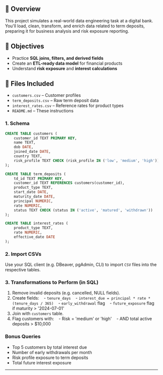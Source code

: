 ## 📘 Overview

This project simulates a real-world data engineering task at a digital bank. You'll load, clean, transform, and enrich data related to term deposits, preparing it for business analysis and risk exposure reporting.

## 🎯 Objectives

- Practice **SQL joins, filters, and derived fields**
- Create an **ETL-ready data model** for financial products
- Understand **risk exposure** and **interest calculations**

## 📁 Files Included

- `customers.csv` – Customer profiles
- `term_deposits.csv` – Raw term deposit data
- `interest_rates.csv` – Reference rates for product types
- `README.md` – These instructions

### 1. Schema

```sql
CREATE TABLE customers (
    customer_id TEXT PRIMARY KEY,
    name TEXT,
    dob DATE,
    joined_date DATE,
    country TEXT,
    risk_profile TEXT CHECK (risk_profile IN ('low', 'medium', 'high'))
);

CREATE TABLE term_deposits (
    td_id TEXT PRIMARY KEY,
    customer_id TEXT REFERENCES customers(customer_id),
    product_type TEXT,
    start_date DATE,
    maturity_date DATE,
    principal NUMERIC,
    rate NUMERIC,
    status TEXT CHECK (status IN ('active', 'matured', 'withdrawn'))
);

CREATE TABLE interest_rates (
    product_type TEXT,
    rate NUMERIC,
    effective_date DATE
);
```

### 2. Import CSVs

Use your SQL client (e.g. DBeaver, pgAdmin, CLI) to import `CSV` files into the respective tables.

### 3. Transformations to Perform (in SQL)

1. Remove invalid deposits (e.g. cancelled, NULL fields).
2. Create fields:
   - `tenure_days`
   - `interest_due = principal * rate * (tenure_days / 365)`
   - `early_withdrawal` flag
   - `future_exposure` flag if maturity > '2024-07-01'
3. Join with `customers` table.
4. Flag customers with:
   - Risk = 'medium' or 'high'
   - AND total active deposits > $10,000

### Bonus Queries

- Top 5 customers by total interest due
- Number of early withdrawals per month
- Risk profile exposure to term deposits
- Total future interest exposure

---